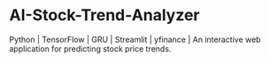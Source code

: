 # AI-Stock-Trend-Analyzer
Python | TensorFlow | GRU | Streamlit | yfinance | An interactive web application for predicting stock price trends.
